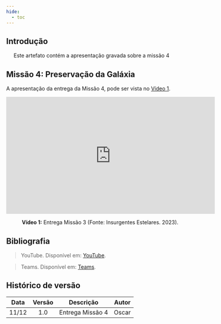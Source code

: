 ```yaml
---
hide:
  - toc
---
```


## Introdução

<p style="text-align:justify; text-indent:20px;">
Este artefato contém a apresentação gravada sobre a missão 4
</p>

## Missão 4: Preservação da Galáxia

A apresentação da entrega da Missão 4, pode ser vista no [Vídeo 1](https://www.youtube.com/watch?v=sEEQD9DXPdg&ab_channel=oscarbrito).

<div align="center">
<iframe width="560" height="315" src="https://www.youtube.com/embed/sEEQD9DXPdg?si=iEhoKlhOszhgtycA" title="YouTube video player" frameborder="0" allow="accelerometer; autoplay; clipboard-write; encrypted-media; gyroscope; picture-in-picture; web-share" allowfullscreen></iframe>
<p> <b>Vídeo 1:</b> Entrega Missão 3 (Fonte: Insurgentes Estelares. 2023). </p>
</div>



## Bibliografia

> YouTube. Disponível em: [YouTube](https://www.youtube.com).

> Teams. Disponível em: [Teams](https://teams.microsoft.com).

## Histórico de versão

| Data  | Versão | Descrição        | Autor |
| :---: | :----: | ---------------- | ----- |
| 11/12 |  1.0   | Entrega Missão 4 | Oscar |

